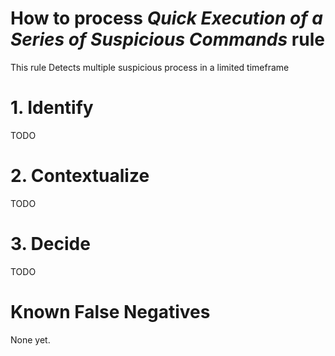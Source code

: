 # How to process *Quick Execution of a Series of Suspicious Commands* rule
This rule Detects multiple suspicious process in a limited timeframe

# 1. Identify
TODO

# 2. Contextualize
TODO

# 3. Decide
TODO

# Known False Negatives
None yet.
